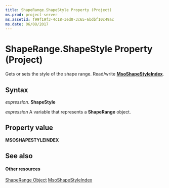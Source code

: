 ```yaml
---
title: ShapeRange.ShapeStyle Property (Project)
ms.prod: project-server
ms.assetid: f99f19f3-4c18-3ed0-3c65-6bdbf10c49ac
ms.date: 06/08/2017
---
```



# ShapeRange.ShapeStyle Property (Project)
Gets or sets the style of the shape range. Read/write **[MsoShapeStyleIndex](http://msdn.microsoft.com/en-us/library/office/ff862067%28v=office.15%29)**.

## Syntax

 _expression_. **ShapeStyle**

 _expression_ A variable that represents a **ShapeRange** object.


## Property value

 **MSOSHAPESTYLEINDEX**


## See also


#### Other resources


[ShapeRange Object](shaperange-object-project.md)
[MsoShapeStyleIndex](http://msdn.microsoft.com/en-us/library/office/ff862067%28v=office.15%29)
